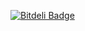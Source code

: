 [![Bitdeli Badge](https://d2weczhvl823v0.cloudfront.net/stanosmith/choice-design-studios/trend.png)](https://bitdeli.com/free "Bitdeli Badge")

